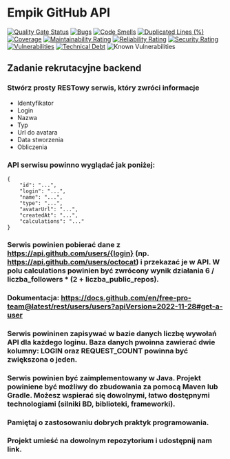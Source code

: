 # Empik GitHub API

[![Quality Gate Status](https://sonarcloud.io/api/project_badges/measure?project=pajelonek_empik-github-api&metric=alert_status)](https://sonarcloud.io/dashboard?id=pajelonek_empik-github-api)
[![Bugs](https://sonarcloud.io/api/project_badges/measure?project=pajelonek_empik-github-api&metric=bugs)](https://sonarcloud.io/dashboard?id=pajelonek_empik-github-api)
[![Code Smells](https://sonarcloud.io/api/project_badges/measure?project=pajelonek_empik-github-api&metric=code_smells)](https://sonarcloud.io/dashboard?id=pajelonek_empik-github-api)
[![Duplicated Lines (%)](https://sonarcloud.io/api/project_badges/measure?project=pajelonek_empik-github-api&metric=duplicated_lines_density)](https://sonarcloud.io/dashboard?id=pajelonek_empik-github-api)
[![Coverage](https://sonarcloud.io/api/project_badges/measure?project=pajelonek_empik-github-api&metric=coverage)](https://sonarcloud.io/summary/new_code?id=pajelonek_empik-github-api)
[![Maintainability Rating](https://sonarcloud.io/api/project_badges/measure?project=pajelonek_empik-github-api&metric=sqale_rating)](https://sonarcloud.io/dashboard?id=pajelonek_empik-github-api)
[![Reliability Rating](https://sonarcloud.io/api/project_badges/measure?project=pajelonek_empik-github-api&metric=reliability_rating)](https://sonarcloud.io/dashboard?id=pajelonek_empik-github-api)
[![Security Rating](https://sonarcloud.io/api/project_badges/measure?project=pajelonek_empik-github-api&metric=security_rating)](https://sonarcloud.io/dashboard?id=pajelonek_empik-github-api)
[![Vulnerabilities](https://sonarcloud.io/api/project_badges/measure?project=pajelonek_empik-github-api&metric=vulnerabilities)](https://sonarcloud.io/dashboard?id=pajelonek_empik-github-api)
[![Technical Debt](https://sonarcloud.io/api/project_badges/measure?project=pajelonek_empik-github-api&metric=sqale_index)](https://sonarcloud.io/summary/new_code?id=pajelonek_empik-github-api)
![Known Vulnerabilities](https://snyk.io/test/github/pajelonek/empik-github-api/badge.svg)



## Zadanie rekrutacyjne backend

### Stwórz prosty RESTowy serwis, który zwróci informacje

- Identyfikator
- Login
- Nazwa
- Typ
- Url do avatara
- Data stworzenia
- Obliczenia

### API serwisu powinno wyglądać jak poniżej:
```
{
    "id": "...",
    "login": "...",
    "name": "...",
    "type": "...",
    "avatarUrl": "...",
    "createdAt": "...",
    "calculations": "..."
}
```

### Serwis powinien pobierać dane z https://api.github.com/users/{login} (np. https://api.github.com/users/octocat) i przekazać je w API. W polu calculations powinien być zwrócony wynik działania  6 / liczba_followers * (2 + liczba_public_repos).

### Dokumentacja: https://docs.github.com/en/free-pro-team@latest/rest/users/users?apiVersion=2022-11-28#get-a-user

### Serwis powininen zapisywać w bazie danych liczbę wywołań API dla każdego loginu. Baza danych pwoinna zawierać dwie kolumny: LOGIN oraz REQUEST_COUNT powinna być zwiększona o jeden.

### Serwis powinien być zaimplementowany w Java. Projekt powiniene być możliwy do zbudowania za pomocą Maven lub Gradle. Możesz wspierać się dowolnymi, łatwo dostępnymi technologiami (silniki BD, biblioteki, frameworki).

### Pamiętaj o zastosowaniu dobrych praktyk programowania.

### Projekt umieść na dowolnym repozytorium i udostępnij nam link.